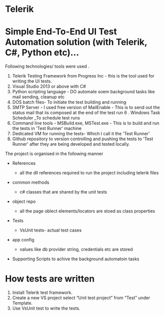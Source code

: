 # Telerik

Simple End-To-End UI Test Automation solution (with Telerik, C#, Python etc)...
=====================================================================

Following technologies/ tools were used .

1. Telerik Testing Framework from Progress Inc - this is the tool used for writing the UI tests.
2. Visual Studio 2013 or  above with C#
3. Python scripting language - DO automate soem background tasks like mail sending, cleanup etc
4. DOS batch files- To initiate the test building and running
5. SMTP Server - I used free version of MailEnable - This is to send out the status mail that iis composed at the end of the test run
6 . Windows Task Scheduler _To schedule test runs
7. Command line tools - MSBuild.exe, MSTest.exe - This is to build and run the tests in 'Test Runner' machine
8. Dedicated VM for running the tests- Which I call it the 'Test Runner'
9. Github repository to version controlling and  pushing the tests to 'Test Runner' after they are being developed and tested locally.

The project is organised in the following manner
- References
    - all the dll references required to run the project including telerik files
- common methods
    - c# classes that are shared by the unit tests
- object repo
    - all the page oblect elements/locators are stoed as class properties
- Tests
    - VsUnit tests- actual test cases
- app config
    - values like db provider string, credentials etc are stored
    
- Supporting Scripts to achive the background automatoin tasks
    

How tests are written
======================
1.	Install Telerik test framework.
2.	Create a new VS project select “Unit test project” from “Test” under Template.
3.	Use VsUnit test to write the tests.

